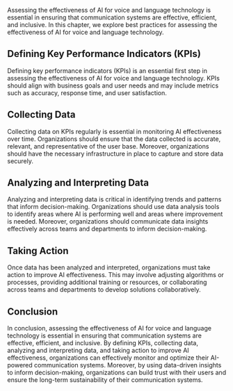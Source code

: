 
Assessing the effectiveness of AI for voice and language technology is essential in ensuring that communication systems are effective, efficient, and inclusive. In this chapter, we explore best practices for assessing the effectiveness of AI for voice and language technology.

Defining Key Performance Indicators (KPIs)
------------------------------------------

Defining key performance indicators (KPIs) is an essential first step in assessing the effectiveness of AI for voice and language technology. KPIs should align with business goals and user needs and may include metrics such as accuracy, response time, and user satisfaction.

Collecting Data
---------------

Collecting data on KPIs regularly is essential in monitoring AI effectiveness over time. Organizations should ensure that the data collected is accurate, relevant, and representative of the user base. Moreover, organizations should have the necessary infrastructure in place to capture and store data securely.

Analyzing and Interpreting Data
-------------------------------

Analyzing and interpreting data is critical in identifying trends and patterns that inform decision-making. Organizations should use data analysis tools to identify areas where AI is performing well and areas where improvement is needed. Moreover, organizations should communicate data insights effectively across teams and departments to inform decision-making.

Taking Action
-------------

Once data has been analyzed and interpreted, organizations must take action to improve AI effectiveness. This may involve adjusting algorithms or processes, providing additional training or resources, or collaborating across teams and departments to develop solutions collaboratively.

Conclusion
----------

In conclusion, assessing the effectiveness of AI for voice and language technology is essential in ensuring that communication systems are effective, efficient, and inclusive. By defining KPIs, collecting data, analyzing and interpreting data, and taking action to improve AI effectiveness, organizations can effectively monitor and optimize their AI-powered communication systems. Moreover, by using data-driven insights to inform decision-making, organizations can build trust with their users and ensure the long-term sustainability of their communication systems.
